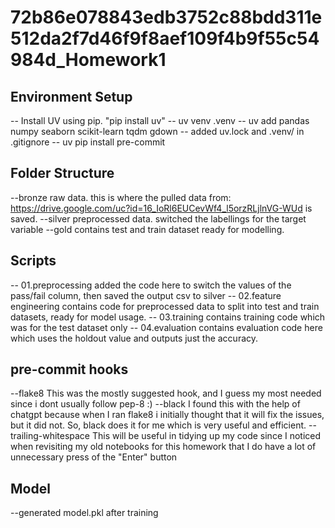 # 72b86e078843edb3752c88bdd311e512da2f7d46f9f8aef109f4b9f55c54984d_Homework1

## Environment Setup
-- Install UV using pip. "pip install uv"
-- uv venv .venv
-- uv add pandas numpy seaborn scikit-learn tqdm gdown
-- added uv.lock and .venv/ in .gitignore
-- uv pip install pre-commit

## Folder Structure
--bronze
    raw data. this is where the pulled data from: https://drive.google.com/uc?id=16_IoRl6EUCevWf4_l5orzRLjlnVG-WUd is saved.
--silver
    preprocessed data. switched the labellings for the target variable
--gold
    contains test and train dataset ready for modelling.

## Scripts
-- 01.preprocessing
    added the code here to switch the values of the pass/fail column, then saved the output csv to silver
-- 02.feature engineering
    contains code for preprocessed data to split into test and train datasets, ready for model usage.
-- 03.training
    contains training code which was for the test dataset only
-- 04.evaluation
    contains evaluation code here which uses the holdout value and outputs just the accuracy.

## pre-commit hooks
--flake8
    This was the mostly suggested hook, and I guess my most needed since i dont usually follow pep-8 :)
--black
    I found this with the help of chatgpt because when I ran flake8 i initially thought that it will fix the issues, but it did not.
    So, black does it for me which is very useful and efficient.
--trailing-whitespace
    This will be useful in tidying up my code since I noticed when revisiting my old notebooks for this homework that I do have a lot
    of unnecessary press of the "Enter" button

## Model
--generated model.pkl after training